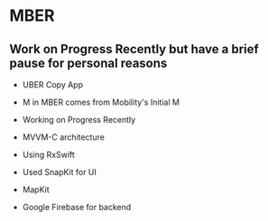 # MBER
## Work on Progress Recently but have a brief pause for personal reasons

- UBER Copy App
- M in MBER comes from Mobility's Initial M
- Working on Progress Recently

- MVVM-C architecture
- Using RxSwift
- Used SnapKit for UI
- MapKit
- Google Firebase for backend
